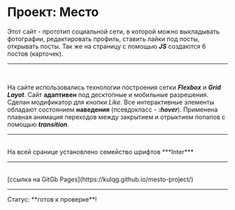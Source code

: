 # Проект: Место

Этот сайт - прототип социальной сети, в которой можно выкладывать фотографии, редактировать профиль, ставить лайки под посты, открывать посты. Так же на страницу с помощью ***JS*** создаются 6 постов (карточек).<hr><br>

На сайте использовались технологии построения сетки ***Flexbox*** и ***Grid Layot***. Сайт **адаптивен** под десктопные и мобильные разрешения. Сделан модификатор для кнопки *Like*. Все интерактивные элементы обладают состоянием **наведения** (псевдокласс - ***:hover***). Применена плавная анимация переходов между закрытием и отрыктием попапов с помощью ***transition***. 
<hr><br>
На всей сранице установлено семейство шрифтов ***Inter***
<hr><br>
[ссылка на GitGb Pages](https://kulqg.github.io/mesto-project/)
<br><hr>
Статус: **готов к проверке**! 
